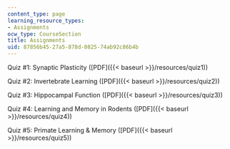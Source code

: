 ```yaml
---
content_type: page
learning_resource_types:
- Assignments
ocw_type: CourseSection
title: Assignments
uid: 87856b45-27a5-878d-0825-74ab92c86b4b
---
```


Quiz #1: Synaptic Plasticity ([PDF]({{< baseurl >}}/resources/quiz1))

Quiz #2: Invertebrate Learning ([PDF]({{< baseurl >}}/resources/quiz2))

Quiz #3: Hippocampal Function ([PDF]({{< baseurl >}}/resources/quiz3))

Quiz #4: Learning and Memory in Rodents ([PDF]({{< baseurl >}}/resources/quiz4))

Quiz #5: Primate Learning & Memory ([PDF]({{< baseurl >}}/resources/quiz5))